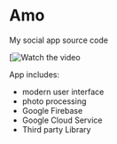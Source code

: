 # Amo
My social app source code

[![Watch the video](https://drive.google.com/open?id=1OtRk4dH3k1FKO_g-iVe_RcIwkSWI1QAK)

App includes:
 - modern user interface
 - photo processing
 - Google Firebase
 - Google Cloud Service
 - Third party Library
